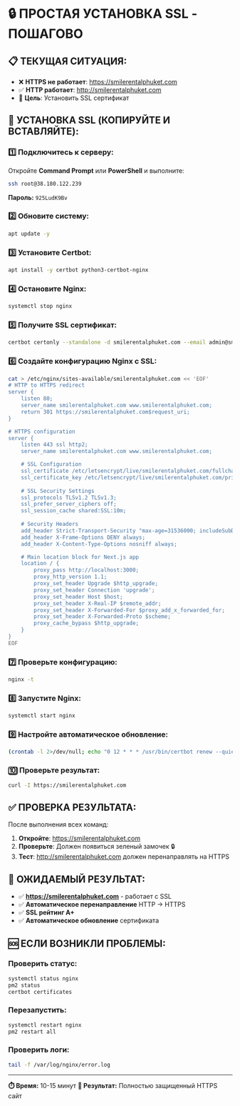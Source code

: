 # 🔒 ПРОСТАЯ УСТАНОВКА SSL - ПОШАГОВО

## 📋 ТЕКУЩАЯ СИТУАЦИЯ:
- ❌ **HTTPS не работает**: https://smilerentalphuket.com
- ✅ **HTTP работает**: http://smilerentalphuket.com  
- 🎯 **Цель**: Установить SSL сертификат

## 🚀 УСТАНОВКА SSL (КОПИРУЙТЕ И ВСТАВЛЯЙТЕ):

### 1️⃣ Подключитесь к серверу:
Откройте **Command Prompt** или **PowerShell** и выполните:
```bash
ssh root@38.180.122.239
```
**Пароль:** `925LudK9Bv`

### 2️⃣ Обновите систему:
```bash
apt update -y
```

### 3️⃣ Установите Certbot:
```bash
apt install -y certbot python3-certbot-nginx
```

### 4️⃣ Остановите Nginx:
```bash
systemctl stop nginx
```

### 5️⃣ Получите SSL сертификат:
```bash
certbot certonly --standalone -d smilerentalphuket.com --email admin@smilerentalphuket.com --agree-tos --non-interactive
```

### 6️⃣ Создайте конфигурацию Nginx с SSL:
```bash
cat > /etc/nginx/sites-available/smilerentalphuket.com << 'EOF'
# HTTP to HTTPS redirect
server {
    listen 80;
    server_name smilerentalphuket.com www.smilerentalphuket.com;
    return 301 https://smilerentalphuket.com$request_uri;
}

# HTTPS configuration
server {
    listen 443 ssl http2;
    server_name smilerentalphuket.com www.smilerentalphuket.com;

    # SSL Configuration
    ssl_certificate /etc/letsencrypt/live/smilerentalphuket.com/fullchain.pem;
    ssl_certificate_key /etc/letsencrypt/live/smilerentalphuket.com/privkey.pem;
    
    # SSL Security Settings
    ssl_protocols TLSv1.2 TLSv1.3;
    ssl_prefer_server_ciphers off;
    ssl_session_cache shared:SSL:10m;
    
    # Security Headers
    add_header Strict-Transport-Security "max-age=31536000; includeSubDomains" always;
    add_header X-Frame-Options DENY always;
    add_header X-Content-Type-Options nosniff always;

    # Main location block for Next.js app
    location / {
        proxy_pass http://localhost:3000;
        proxy_http_version 1.1;
        proxy_set_header Upgrade $http_upgrade;
        proxy_set_header Connection 'upgrade';
        proxy_set_header Host $host;
        proxy_set_header X-Real-IP $remote_addr;
        proxy_set_header X-Forwarded-For $proxy_add_x_forwarded_for;
        proxy_set_header X-Forwarded-Proto $scheme;
        proxy_cache_bypass $http_upgrade;
    }
}
EOF
```

### 7️⃣ Проверьте конфигурацию:
```bash
nginx -t
```

### 8️⃣ Запустите Nginx:
```bash
systemctl start nginx
```

### 9️⃣ Настройте автоматическое обновление:
```bash
(crontab -l 2>/dev/null; echo "0 12 * * * /usr/bin/certbot renew --quiet --nginx") | crontab -
```

### 🔟 Проверьте результат:
```bash
curl -I https://smilerentalphuket.com
```

## ✅ ПРОВЕРКА РЕЗУЛЬТАТА:

После выполнения всех команд:
1. **Откройте**: https://smilerentalphuket.com
2. **Проверьте**: Должен появиться зеленый замочек 🔒
3. **Тест**: http://smilerentalphuket.com должен перенаправлять на HTTPS

## 🎯 ОЖИДАЕМЫЙ РЕЗУЛЬТАТ:
- ✅ **https://smilerentalphuket.com** - работает с SSL
- ✅ **Автоматическое перенаправление** HTTP → HTTPS
- ✅ **SSL рейтинг A+** 
- ✅ **Автоматическое обновление** сертификата

## 🆘 ЕСЛИ ВОЗНИКЛИ ПРОБЛЕМЫ:

### Проверить статус:
```bash
systemctl status nginx
pm2 status
certbot certificates
```

### Перезапустить:
```bash
systemctl restart nginx
pm2 restart all
```

### Проверить логи:
```bash
tail -f /var/log/nginx/error.log
```

---

**⏱️ Время:** 10-15 минут
**🎯 Результат:** Полностью защищенный HTTPS сайт
